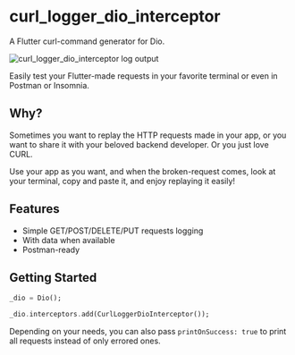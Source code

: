 # curl_logger_dio_interceptor

A Flutter curl-command generator for Dio.

![curl_logger_dio_interceptor log output](https://github.com/OwnWeb/curl_logger_dio_interceptor/raw/main/example/assets/example.png?raw=true)

Easily test your Flutter-made requests in your favorite terminal or even in Postman or Insomnia.

## Why?
Sometimes you want to replay the HTTP requests made in your app, or you want to share it with your beloved backend developer. Or you just love CURL.

Use your app as you want, and when the broken-request comes, look at your terminal, copy and paste it, and enjoy replaying it easily!

## Features
* Simple GET/POST/DELETE/PUT requests logging
* With data when available
* Postman-ready


## Getting Started
```dart
_dio = Dio();

_dio.interceptors.add(CurlLoggerDioInterceptor());
```

Depending on your needs, you can also pass `printOnSuccess: true` to print all requests instead of only errored ones.
